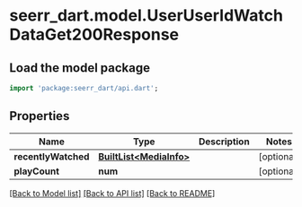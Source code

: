 # seerr_dart.model.UserUserIdWatchDataGet200Response

## Load the model package
```dart
import 'package:seerr_dart/api.dart';
```

## Properties
Name | Type | Description | Notes
------------ | ------------- | ------------- | -------------
**recentlyWatched** | [**BuiltList&lt;MediaInfo&gt;**](MediaInfo.md) |  | [optional] 
**playCount** | **num** |  | [optional] 

[[Back to Model list]](../README.md#documentation-for-models) [[Back to API list]](../README.md#documentation-for-api-endpoints) [[Back to README]](../README.md)



